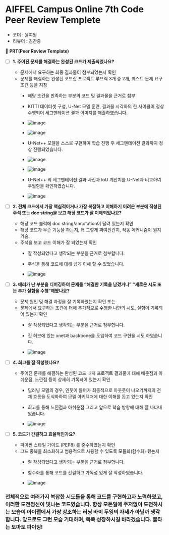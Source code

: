 # AIFFEL Campus Online 7th Code Peer Review Templete

- 코더 : 윤여원
- 리뷰어 : 김찬중



🔑 **PRT(Peer Review Template)**

- [ ]  **1. 주어진 문제를 해결하는 완성된 코드가 제출되었나요?**
    - 문제에서 요구하는 최종 결과물이 첨부되었는지 확인
    - 문제를 해결하는 완성된 코드란 프로젝트 루브릭 3개 중 2개, 
    퀘스트 문제 요구조건 등을 지칭
        - 해당 조건을 만족하는 부분의 코드 및 결과물을 근거로 첨부
     
        - KITTI 데이터셋 구성, U-Net 모델 훈련, 결과물 시각화의 한 사이클이 정상 수행되어 세그멘테이션 결과 이미지를 제출하였습니다.
        - ![image](https://github.com/kcj4800/aiffel_quest_yw/assets/128466813/945ec756-f916-4ab9-9e55-8a4de8df692a)
        - ![image](https://github.com/kcj4800/aiffel_quest_yw/assets/128466813/058e903e-f3ec-4771-8d51-92524dc72089)

        - U-Net++ 모델을 스스로 구현하여 학습 진행 후 세그멘테이션 결과까지 정상 진행되었습니다.
        - ![image](https://github.com/kcj4800/aiffel_quest_yw/assets/128466813/41bb3eb5-580e-4b0f-bd51-3c937351dde9)
        - ![image](https://github.com/kcj4800/aiffel_quest_yw/assets/128466813/d9834595-fe39-4ab7-ab9d-51bd2f279af1)

        - U-Net++ 의 세그멘테이션 결과 사진과 IoU 계산치를 U-Net과 비교하여 우월함을 확인하였습니다.
        - ![image](https://github.com/kcj4800/aiffel_quest_yw/assets/128466813/136926d4-7851-4a18-a36a-901f5e52a8c2)

          
    
- [ ]  **2. 전체 코드에서 가장 핵심적이거나 가장 복잡하고 이해하기 어려운 부분에 작성된 
주석 또는 doc string을 보고 해당 코드가 잘 이해되었나요?**
    - 해당 코드 블럭에 doc string/annotation이 달려 있는지 확인
    - 해당 코드가 무슨 기능을 하는지, 왜 그렇게 짜여진건지, 작동 메커니즘이 뭔지 기술.
    - 주석을 보고 코드 이해가 잘 되었는지 확인
        - 잘 작성되었다고 생각되는 부분을 근거로 첨부합니다.
     
        - 주석을 통해 코드에 대해 쉽게 이해 할 수 있었습니다.
        - ![image](https://github.com/kcj4800/aiffel_quest_yw/assets/128466813/1f3c10c0-22ad-49d7-a84a-9780ee02d9e1)

        
- [ ]  **3. 에러가 난 부분을 디버깅하여 문제를 “해결한 기록을 남겼거나” 
”새로운 시도 또는 추가 실험을 수행”해봤나요?**
    - 문제 원인 및 해결 과정을 잘 기록하였는지 확인 또는
    - 문제에서 요구하는 조건에 더해 추가적으로 수행한 나만의 시도, 
    실험이 기록되어 있는지 확인
        - 잘 작성되었다고 생각되는 부분을 근거로 첨부합니다.
     
        - 깃 허브에 있는 xnet과 backbone을 도입하여 코드 구현을 시도 하였습니다.     
        - ![image](https://github.com/kcj4800/aiffel_quest_yw/assets/128466813/3109d0e1-6194-47c1-b5e8-794e1620e2d3)

        
- [ ]  **4. 회고를 잘 작성했나요?**
    - 주어진 문제를 해결하는 완성된 코드 내지 프로젝트 결과물에 대해
    배운점과 아쉬운점, 느낀점 등이 상세히 기록되어 있는지 확인
        - 딥러닝 모델의 경우,
        인풋이 들어가 최종적으로 아웃풋이 나오기까지의 전체 흐름을 도식화하여 
        모델 아키텍쳐에 대한 이해를 돕고 있는지 확인

        - 회고를 통해 느낀점과 아쉬운점 그리고 앞으로 학습 방향에 대해 잘 나타내었습니다.
        - ![image](https://github.com/kcj4800/aiffel_quest_yw/assets/128466813/02e3c4d5-7939-479a-91b1-7ddf2de99d46)



- [ ]  **5. 코드가 간결하고 효율적인가요?**
    - 파이썬 스타일 가이드 (PEP8) 를 준수하였는지 확인
    - 코드 중복을 최소화하고 범용적으로 사용할 수 있도록 모듈화(함수화) 했는지
        - 잘 작성되었다고 생각되는 부분을 근거로 첨부합니다.
     
        - 함수화를 통해 코드를 간결하고 가독성 있게 잘 작성하였습니다.
        - ![image](https://github.com/kcj4800/aiffel_quest_yw/assets/128466813/d7133cb6-e668-4a66-ab7b-ce814816ba47)

### 전체적으로 여러가지 복잡한 시도들을 통해 코드를 구현하고자 노력하였고, 이러한 도전정신이 빛나는 코드였습니다. 항상 모든일에 주저없이 도전하시는 모습이 아이펠에서 가장 강조하는 러닝 바이 두잉의 자세가 아닐까 생각합니다. 앞으로도 그런 모습 기대하며, 쭉쭉 성장하시길 바라겠습니다. 불타는 토마토 파이팅!


